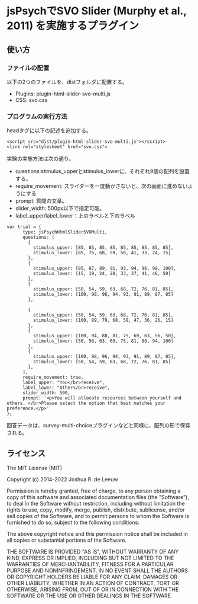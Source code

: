 # jsPsychでSVO Slider (Murphy et al., 2011) を実施するプラグイン
## 使い方
### ファイルの配置
以下の2つのファイルを、distフォルダに配置する。
- Plugins: plugin-html-slider-svo-multi.js
- CSS: svo.css

### プログラムの実行方法
headタグに以下の記述を追加する。
```
<script src="dist/plugin-html-slider-svo-multi.js"></script>
<link rel="stylesheet" href="svo.css">
```

実験の実施方法は次の通り。
- questions:stimulus_upperとstimulus_lowerに、それぞれ9個の配列を設置する。
- require_movement: スライダーを一度動かさないと、次の画面に進めないようにする
- prompt: 質問の文章。
- slider_width: 500px以下で指定可能。
- label_upper/label_lower：上のラベルと下のラベル

```
var trial = {
      type: jsPsychHtmlSliderSVOMulti,
      questions: [
        {
          stimulus_upper: [85, 85, 85, 85, 85, 85, 85, 85, 85], 
          stimulus_lower: [85, 76, 68, 59, 50, 41, 33, 24, 15]
        }, 
        {
          stimulus_upper: [85, 87, 89, 91, 93, 94, 96, 98, 100], 
          stimulus_lower: [15, 19, 24, 28, 33, 37, 41, 46, 50]
        },
        {
          stimulus_upper: [50, 54, 59, 63, 68, 72, 76, 81, 85], 
          stimulus_lower: [100, 98, 96, 94, 93, 91, 89, 87, 85]
        }, 

        {
          stimulus_upper: [50, 54, 59, 63, 68, 72, 76, 81, 85], 
          stimulus_lower: [100, 89, 79, 68, 58, 47, 36, 26, 15]
        },
        {
          stimulus_upper: [100, 94, 88, 81, 75, 69, 63, 56, 50], 
          stimulus_lower: [50, 56, 63, 69, 75, 81, 88, 94, 100]
        }, 
        {
          stimulus_upper: [100, 98, 96, 94, 93, 91, 89, 87, 85], 
          stimulus_lower: [50, 54, 59, 63, 68, 72, 76, 81, 85]
        },
      ],
      require_movement: true,
      label_upper: "You</br>receive", 
      label_lower: "Other</br>receive", 
      slider_width: 500,
      prompt: '<p>You will allocate resources between yourself and others. </br>Please select the option that best matches your preference.</p>'
};
```

回答データは、survey-multi-choiceプラグインなどと同様に、配列の形で保存される。



## ライセンス
The MIT License (MIT)

Copyright (c) 2014-2022 Joshua R. de Leeuw

Permission is hereby granted, free of charge, to any person obtaining a copy
of this software and associated documentation files (the "Software"), to deal
in the Software without restriction, including without limitation the rights
to use, copy, modify, merge, publish, distribute, sublicense, and/or sell
copies of the Software, and to permit persons to whom the Software is
furnished to do so, subject to the following conditions:

The above copyright notice and this permission notice shall be included in all
copies or substantial portions of the Software.

THE SOFTWARE IS PROVIDED "AS IS", WITHOUT WARRANTY OF ANY KIND, EXPRESS OR
IMPLIED, INCLUDING BUT NOT LIMITED TO THE WARRANTIES OF MERCHANTABILITY,
FITNESS FOR A PARTICULAR PURPOSE AND NONINFRINGEMENT. IN NO EVENT SHALL THE
AUTHORS OR COPYRIGHT HOLDERS BE LIABLE FOR ANY CLAIM, DAMAGES OR OTHER
LIABILITY, WHETHER IN AN ACTION OF CONTRACT, TORT OR OTHERWISE, ARISING FROM,
OUT OF OR IN CONNECTION WITH THE SOFTWARE OR THE USE OR OTHER DEALINGS IN THE
SOFTWARE.